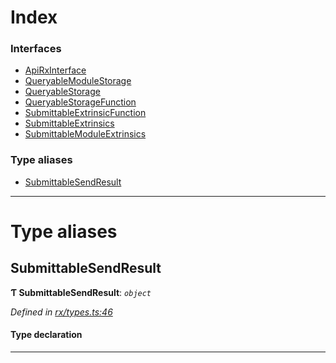 

# Index

### Interfaces

* [ApiRxInterface](../interfaces/_rx_types_.apirxinterface.md)
* [QueryableModuleStorage](../interfaces/_rx_types_.queryablemodulestorage.md)
* [QueryableStorage](../interfaces/_rx_types_.queryablestorage.md)
* [QueryableStorageFunction](../interfaces/_rx_types_.queryablestoragefunction.md)
* [SubmittableExtrinsicFunction](../interfaces/_rx_types_.submittableextrinsicfunction.md)
* [SubmittableExtrinsics](../interfaces/_rx_types_.submittableextrinsics.md)
* [SubmittableModuleExtrinsics](../interfaces/_rx_types_.submittablemoduleextrinsics.md)

### Type aliases

* [SubmittableSendResult](_rx_types_.md#submittablesendresult)

---

# Type aliases

<a id="submittablesendresult"></a>

##  SubmittableSendResult

**Ƭ SubmittableSendResult**: *`object`*

*Defined in [rx/types.ts:46](https://github.com/polkadot-js/api/blob/c466a51/packages/api/src/rx/types.ts#L46)*

#### Type declaration

___

